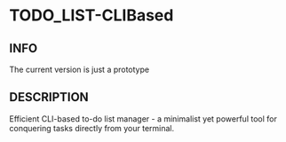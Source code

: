 # TODO_LIST-CLIBased

## INFO 
The current version is just a prototype
## DESCRIPTION
Efficient CLI-based to-do list manager - a minimalist yet powerful tool for conquering tasks directly from your terminal.
